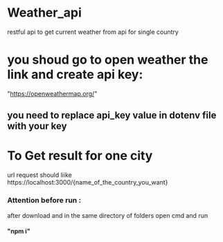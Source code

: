 # Weather_api

restful api to get current weather from api for single country

# you shoud go to open weather the link and create api key:
"https://openweathermap.org/"

## you need to replace api_key value in dotenv file with your key

<h1>To Get result for one city</h1>
url request should liike 
https://localhost:3000/{name_of_the_country_you_want}
<h3>Attention before run :</h3>
after download and in the same directory of folders open cmd and run 
<h4> "npm i" </h4>
